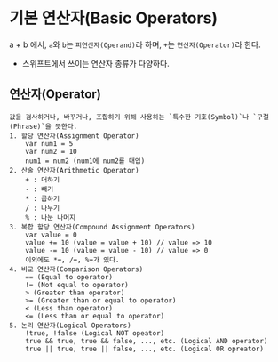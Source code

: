 # 기본 연산자(Basic Operators)
a + b 에서, `a`와 `b`는 `피연산자(Operand)`라 하며, `+`는 `연산자(Operator)`라 한다.<br>
* 스위프트에서 쓰이는 연산자 종류가 다양하다.

## 연산자(Operator)
    값을 검사하거나, 바꾸거나, 조합하기 위해 사용하는 `특수한 기호(Symbol)`나 `구절(Phrase)`을 뜻한다.
    1. 할당 연산자(Assignment Operator)
        var num1 = 5
        var num2 = 10
        num1 = num2 (num1에 num2를 대입)
    2. 산술 연산자(Arithmetic Operator)
        + : 더하기
        - : 빼기
        * : 곱하기
        / : 나누기
        % : 나눈 나머지
    3. 복합 할당 연산자(Compound Assignment Operators)
        var value = 0
        value += 10 (value = value + 10) // value => 10
        value -= 10 (value = value - 10) // value => 0
        이외에도 *=, /=, %=가 있다.
    4. 비교 연산자(Comparison Operators)
        == (Equal to operator)
        != (Not equal to operator)
        > (Greater than operator)
        >= (Greater than or equal to operator)
        < (Less than operator)
        <= (Less than or equal to operator)
    5. 논리 연산자(Logical Operators)
        !true, !false (Logical NOT opeator)
        true && true, true && false, ..., etc. (Logical AND operator)
        true || true, true || false, ..., etc. (Logical OR opreator)

